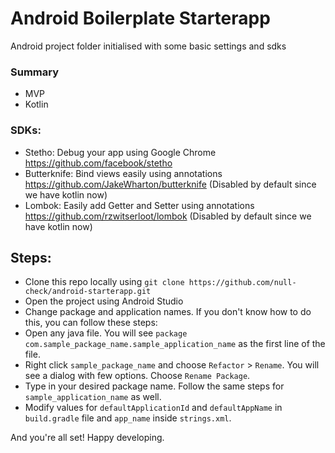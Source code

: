 # Android Boilerplate Starterapp
Android project folder initialised with some basic settings and sdks

### Summary
- MVP
- Kotlin

### SDKs:
- Stetho: Debug your app using Google Chrome https://github.com/facebook/stetho
- Butterknife: Bind views easily using annotations https://github.com/JakeWharton/butterknife (Disabled by default since we have kotlin now)
- Lombok: Easily add Getter and Setter using annotations https://github.com/rzwitserloot/lombok (Disabled by default since we have kotlin now)

## Steps:
- Clone this repo locally using `git clone https://github.com/null-check/android-starterapp.git`
- Open the project using Android Studio
- Change package and application names. If you don't know how to do this, you can follow these steps:
- Open any java file. You will see `package com.sample_package_name.sample_application_name` as the first line of the file.
- Right click `sample_package_name` and choose `Refactor` > `Rename`. You will see a dialog with few options. Choose `Rename Package`.
- Type in your desired package name. Follow the same steps for `sample_application_name` as well.
- Modify values for `defaultApplicationId` and `defaultAppName` in `build.gradle` file and `app_name` inside `strings.xml`.

And you're all set! Happy developing.
